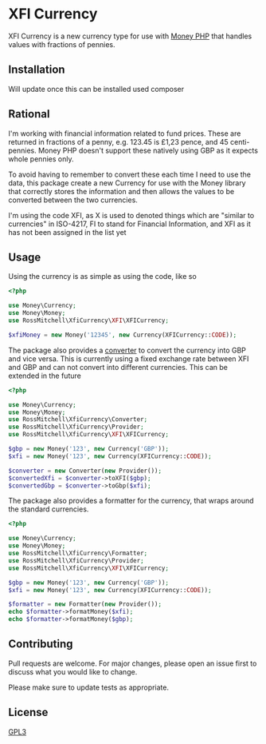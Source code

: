 XFI Currency
============

XFI Currency is a new currency type for use with [Money PHP](https://github.com/moneyphp/money) that handles values with fractions of pennies.

Installation
------------

Will update once this can be installed used composer

Rational
--------

I'm working with financial information related to fund prices. These are returned in fractions of a penny,
e.g. 123.45 is £1,23 pence, and 45 centi-pennies. Money PHP doesn't support these natively using GBP as it expects
whole pennies only.

To avoid having to remember to convert these each time I need to use the data, this package create a new Currency
for use with the Money library that correctly stores the information and then allows the values to be converted
between the two currencies.

I'm using the code XFI, as X is used to denoted things which are "similar to currencies" in ISO-4217, FI to stand
for Financial Information, and XFI as it has not been assigned in the list yet

Usage
-----

Using the currency is as simple as using the code, like so

```php
<?php

use Money\Currency;
use Money\Money;
use RossMitchell\XfiCurrency\XFI\XFICurrency;

$xfiMoney = new Money('12345', new Currency(XFICurrency::CODE));
```

The package also provides a [converter](./src/Converter.php) to convert the currency into GBP and vice versa. This
is currently using a fixed exchange rate between XFI and GBP and can not convert into different currencies. This
can be extended in the future

```php
<?php

use Money\Currency;
use Money\Money;
use RossMitchell\XfiCurrency\Converter;
use RossMitchell\XfiCurrency\Provider;
use RossMitchell\XfiCurrency\XFI\XFICurrency;

$gbp = new Money('123', new Currency('GBP'));
$xfi = new Money('123', new Currency(XFICurrency::CODE));

$converter = new Converter(new Provider());
$convertedXfi = $converter->toXFI($gbp);
$convertedGbp = $converter->toGbp($xfi);
```

The package also provides a formatter for the currency, that wraps around the standard currencies.

```php
<?php

use Money\Currency;
use Money\Money;
use RossMitchell\XfiCurrency\Formatter;
use RossMitchell\XfiCurrency\Provider;
use RossMitchell\XfiCurrency\XFI\XFICurrency;

$gbp = new Money('123', new Currency('GBP'));
$xfi = new Money('123', new Currency(XFICurrency::CODE));

$formatter = new Formatter(new Provider());
echo $formatter->formatMoney($xfi);
echo $formatter->formatMoney($gbp);
```

## Contributing
Pull requests are welcome. For major changes, please open an issue first to discuss what you would like to change.

Please make sure to update tests as appropriate.

## License
[GPL3](https://choosealicense.com/licenses/gpl-3.0/)
